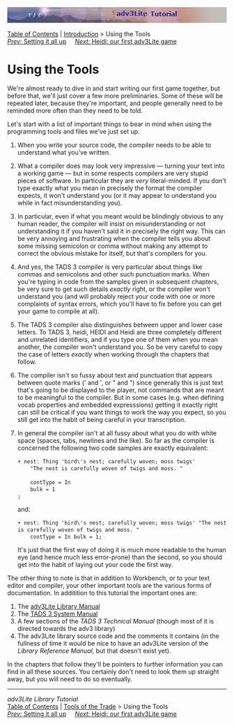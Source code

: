 ---
---
<div class="topbar">

<img src="topbar.jpg" data-border="0" />

</div>

<div class="nav">

<a href="toc.html" class="nav">Table of Contents</a> \|
<a href="intro.html" class="nav">Introduction</a> \> Using the Tools  
<span class="navnp"><a href="setting.html" class="nav"><em>Prev:</em> Setting it all up</a>
   
<a href="heidi.html" class="nav"><em>Next:</em> Heidi: our first adv3Lite
game</a>     </span>

</div>

<div class="main">

# Using the Tools

We're almost ready to dive in and start writing our first game together,
but before that, we'll just cover a few more preliminaries. Some of
these will be repeated later, because they're important, and people
generally need to be reminded more often than they need to be told.

Let's start with a list of important things to bear in mind when using
the programming tools and files we've just set up.

1.  When you write your source code, the compiler needs to be able to
    understand what you've written.

2.  What a compiler does may look very impressive — turning your text
    into a working game — but in some respects compilers are very stupid
    pieces of software. In particular they are *very* literal-minded. If
    you don't type exactly what you mean in precisely the format the
    compiler expects, it won't understand you (or it may appear to
    understand you while in fact misunderstanding you).

3.  In particular, even if what you meant would be blindingly obvious to
    any human reader, the compiler will insist on misunderstanding or
    not understanding it if you haven't said it in precisely the right
    way. This can be very annoying and frustrating when the compiler
    tells you about some missing semicolon or comma without making any
    attempt to correct the obvious mistake for itself, but that's
    compilers for you.

4.  And yes, the TADS 3 compiler is very particular about things like
    commas and semicolons and other such punctuation marks. When you're
    typing in code from the samples given in subsequent chapters, be
    very sure to get such details *exactly* right, or the compiler won't
    understand you (and will probably reject your code with one or more
    complaints of syntax errors, which you'll have to fix before you can
    get your game to compile at all).

5.  The TADS 3 compiler also distinguishes between upper and lower case
    letters. To TADS 3, heidi, HEIDI and Heidi are three completely
    different and unrelated identifiers, and if you type one of them
    when you mean another, the compiler won't understand you. So be very
    careful to copy the case of letters *exactly* when working through
    the chapters that follow.

6.  The compiler isn't so fussy about text and punctuation that appears
    between quote marks (' and ', or " and ") since generally this is
    just text that's going to be displayed to the player, not commands
    that are meant to be meaningful to the compiler. But in some cases
    (e.g. when defining vocab properties and embedded expresssions)
    getting it exactly right can still be critical if you want things to
    work the way you expect, so you still get into the habit of being
    careful in your transcription.

7.  In general the compiler isn't at all fussy about what you do with
    white space (spaces, tabs, newlines and the like). So far as the
    compiler is concerned the following two code samples are exactly
    equivalent:

    <div class="code">

        + nest: Thing 'bird\'s nest; carefully woven; moss twigs'
            "The nest is carefully woven of twigs and moss. "
            
            contType = In   
            bulk = 1
        ;

    </div>

    and:

    <div class="code">

        + nest: Thing 'bird\'s nest; carefully woven; moss twigs' "The nest is carefully woven of twigs and moss. "    
            contType = In bulk = 1;

    </div>

    It's just that the first way of doing it is much more readable to
    the human eye (and hence much less error-prone) than the second, so
    you should get into the habit of laying out your code the first way.

The other thing to note is that in addition to Workbench, or to your
text editor and compiler, your other important tools are the various
forms of documentation. In additition to this tutorial the important
ones are:

1.  The [adv3Lite Library Manual](..\manual\index.html)
2.  The [TADS 3 System Manual](..\sysman.html)
3.  A few sections of the *TADS 3 Technical Manual* (though most of it
    is directed towards the adv3 library)
4.  The adv3Lite library source code and the comments it contains (in
    the fullness of time it would be nice to have an adv3Lite version of
    the *Library Reference Manual*, but that doesn't exist yet).

In the chapters that follow they'll be pointers to further information
you can find in all these sources. You certainly don't need to look them
up straight away, but you will need to do so eventually.

</div>

------------------------------------------------------------------------

<div class="navb">

*adv3Lite Library Tutorial*  
<a href="toc.html" class="nav">Table of Contents</a> \|
<a href="intro.html" class="nav">Tools of the Trade</a> \> Using the
Tools  
<span class="navnp"><a href="setting.html" class="nav"><em>Prev:</em> Setting it all up</a>
   
<a href="heidi.html" class="nav"><em>Next:</em> Heidi: our first adv3Lite
game</a>     </span>

</div>
